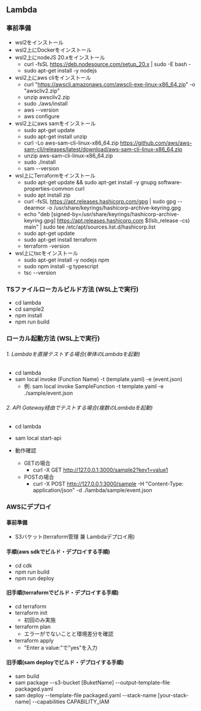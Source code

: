 ## Lambda
### 事前準備
- wsl2をインストール
- wsl2上にDockerをインストール
- wsl2上にnodeJS 20.xをインストール
  - curl -fsSL https://deb.nodesource.com/setup_20.x | sudo -E bash -
  - sudo apt-get install -y nodejs
- wsl2上にaws cliをインストール
  - curl "https://awscli.amazonaws.com/awscli-exe-linux-x86_64.zip" -o "awscliv2.zip"
  - unzip awscliv2.zip
  - sudo ./aws/install
  - aws --version
  - aws configure
- wsl2上にaws samをインストール
  - sudo apt-get update
  - sudo apt-get install unzip
  - curl -Lo aws-sam-cli-linux-x86_64.zip https://github.com/aws/aws-sam-cli/releases/latest/download/aws-sam-cli-linux-x86_64.zip
  - unzip aws-sam-cli-linux-x86_64.zip
  - sudo ./install
  - sam --version
- wsl上にTerraformをインストール
  - sudo apt-get update && sudo apt-get install -y gnupg software-properties-common curl
  - sudo apt install zip
  - curl -fsSL https://apt.releases.hashicorp.com/gpg | sudo gpg --dearmor -o /usr/share/keyrings/hashicorp-archive-keyring.gpg
  - echo "deb [signed-by=/usr/share/keyrings/hashicorp-archive-keyring.gpg] https://apt.releases.hashicorp.com $(lsb_release -cs) main" | sudo tee /etc/apt/sources.list.d/hashicorp.list
  - sudo apt-get update
  - sudo apt-get install terraform
  - terraform -version
- wsl上にtscをインストール
  - sudo apt-get install -y nodejs npm
  - sudo npm install -g typescript
  - tsc --version

### TSファイルローカルビルド方法 (WSL上で実行)
- cd lambda
- cd sample2
- npm install
- npm run build

### ローカル起動方法 (WSL上で実行)
###### 1. Lambdaを直接テストする場合(単体のLambdaを起動)
- cd lambda
- sam local invoke (Function Name) -t (template.yaml) -e (event.json)
  - 例: sam local invoke SampleFunction -t template.yaml -e ./sample/event.json

###### 2. API Gateway経由でテストする場合(複数のLambdaを起動)
- cd lambda
- sam local start-api

- 動作確認
  - GETの場合
    - curl -X GET http://127.0.0.1:3000/sample2?key1=value1
  - POSTの場合
    - curl -X POST http://127.0.0.1:3000/sample -H "Content-Type: application/json" -d ./lambda/sample/event.json

### AWSにデプロイ
#### 事前準備
- S3バケット(terraform管理 兼 Lambdaデプロイ用)

#### 手順(aws sdkでビルド・デプロイする手順)
- cd cdk
- npm run build
- npm run deploy

#### 旧手順(terraformでビルド・デプロイする手順)
- cd terraform
- terraform init
  - 初回のみ実施
- terraform plan
  - エラーがでないことと環境差分を確認
- terraform apply
  - "Enter a value:"で"yes"を入力

#### 旧手順(sam deployでビルド・デプロイする手順)
- sam build
- sam package --s3-bucket [BuketName] --output-template-file packaged.yaml
- sam deploy --template-file packaged.yaml --stack-name [your-stack-name] --capabilities CAPABILITY_IAM
